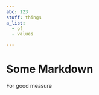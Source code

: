 ```yaml
---
abc: 123
stuff: things
a_list:
  - of
  - values

---
```



































# Some Markdown

For good measure

































